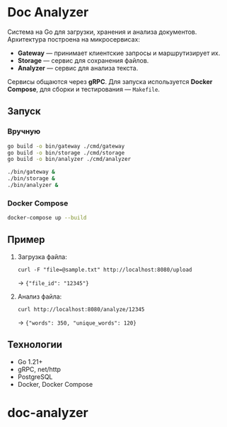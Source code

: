 # Doc Analyzer

Система на Go для загрузки, хранения и анализа документов.  
Архитектура построена на микросервисах:

- **Gateway** — принимает клиентские запросы и маршрутизирует их.
- **Storage** — сервис для сохранения файлов.
- **Analyzer** — сервис для анализа текста.

Сервисы общаются через **gRPC**. Для запуска используется **Docker Compose**, для сборки и тестирования — `Makefile`.

## Запуск

### Вручную
```bash
go build -o bin/gateway ./cmd/gateway
go build -o bin/storage ./cmd/storage
go build -o bin/analyzer ./cmd/analyzer

./bin/gateway &
./bin/storage &
./bin/analyzer &
```

### Docker Compose
```bash
docker-compose up --build
```

## Пример

1. Загрузка файла:
   ```
   curl -F "file=@sample.txt" http://localhost:8080/upload
   ```
   → `{"file_id": "12345"}`

2. Анализ файла:
   ```
   curl http://localhost:8080/analyze/12345
   ```
   → `{"words": 350, "unique_words": 120}`

## Технологии

- Go 1.21+
- gRPC, net/http
- PostgreSQL
- Docker, Docker Compose
# doc-analyzer
